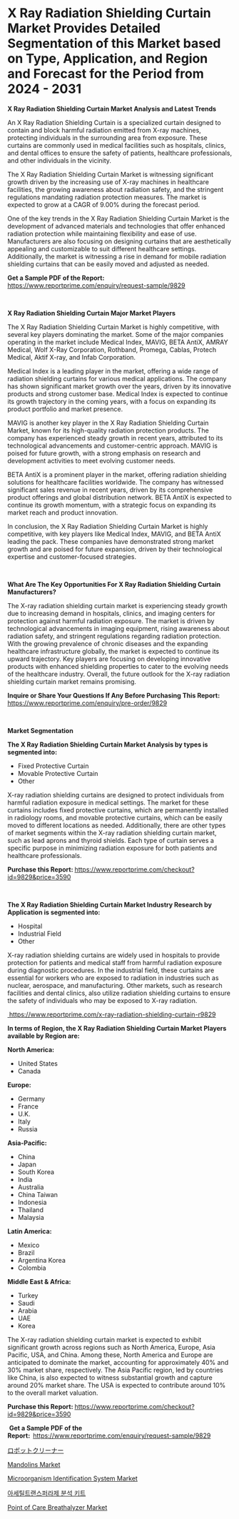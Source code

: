 <p><h1>X Ray Radiation Shielding Curtain Market Provides Detailed Segmentation of this Market based on Type, Application, and Region and Forecast for the Period from 2024 - 2031</h1></p><p><strong>X Ray Radiation Shielding Curtain Market Analysis and Latest Trends</strong></p>
<p><p>An X Ray Radiation Shielding Curtain is a specialized curtain designed to contain and block harmful radiation emitted from X-ray machines, protecting individuals in the surrounding area from exposure. These curtains are commonly used in medical facilities such as hospitals, clinics, and dental offices to ensure the safety of patients, healthcare professionals, and other individuals in the vicinity.</p><p>The X Ray Radiation Shielding Curtain Market is witnessing significant growth driven by the increasing use of X-ray machines in healthcare facilities, the growing awareness about radiation safety, and the stringent regulations mandating radiation protection measures. The market is expected to grow at a CAGR of 9.00% during the forecast period.</p><p>One of the key trends in the X Ray Radiation Shielding Curtain Market is the development of advanced materials and technologies that offer enhanced radiation protection while maintaining flexibility and ease of use. Manufacturers are also focusing on designing curtains that are aesthetically appealing and customizable to suit different healthcare settings. Additionally, the market is witnessing a rise in demand for mobile radiation shielding curtains that can be easily moved and adjusted as needed.</p></p>
<p><strong>Get a Sample PDF of the Report:&nbsp;</strong> <a href="https://www.reportprime.com/enquiry/request-sample/9829">https://www.reportprime.com/enquiry/request-sample/9829</a></p>
<p>&nbsp;</p>
<p><strong>X Ray Radiation Shielding Curtain Major Market Players</strong></p>
<p><p>The X Ray Radiation Shielding Curtain Market is highly competitive, with several key players dominating the market. Some of the major companies operating in the market include Medical Index, MAVIG, BETA AntiX, AMRAY Medical, Wolf X-Ray Corporation, Rothband, Promega, Cablas, Protech Medical, Aktif X-ray, and Infab Corporation.</p><p>Medical Index is a leading player in the market, offering a wide range of radiation shielding curtains for various medical applications. The company has shown significant market growth over the years, driven by its innovative products and strong customer base. Medical Index is expected to continue its growth trajectory in the coming years, with a focus on expanding its product portfolio and market presence.</p><p>MAVIG is another key player in the X Ray Radiation Shielding Curtain Market, known for its high-quality radiation protection products. The company has experienced steady growth in recent years, attributed to its technological advancements and customer-centric approach. MAVIG is poised for future growth, with a strong emphasis on research and development activities to meet evolving customer needs.</p><p>BETA AntiX is a prominent player in the market, offering radiation shielding solutions for healthcare facilities worldwide. The company has witnessed significant sales revenue in recent years, driven by its comprehensive product offerings and global distribution network. BETA AntiX is expected to continue its growth momentum, with a strategic focus on expanding its market reach and product innovation.</p><p>In conclusion, the X Ray Radiation Shielding Curtain Market is highly competitive, with key players like Medical Index, MAVIG, and BETA AntiX leading the pack. These companies have demonstrated strong market growth and are poised for future expansion, driven by their technological expertise and customer-focused strategies.</p></p>
<p>&nbsp;</p>
<p><strong>What Are The Key Opportunities For X Ray Radiation Shielding Curtain Manufacturers?</strong></p>
<p><p>The X-ray radiation shielding curtain market is experiencing steady growth due to increasing demand in hospitals, clinics, and imaging centers for protection against harmful radiation exposure. The market is driven by technological advancements in imaging equipment, rising awareness about radiation safety, and stringent regulations regarding radiation protection. With the growing prevalence of chronic diseases and the expanding healthcare infrastructure globally, the market is expected to continue its upward trajectory. Key players are focusing on developing innovative products with enhanced shielding properties to cater to the evolving needs of the healthcare industry. Overall, the future outlook for the X-ray radiation shielding curtain market remains promising.</p></p>
<p><strong>Inquire or Share Your Questions If Any Before Purchasing This Report:</strong> <a href="https://www.reportprime.com/enquiry/pre-order/9829">https://www.reportprime.com/enquiry/pre-order/9829</a></p>
<p>&nbsp;</p>
<p><strong>Market Segmentation</strong></p>
<p><strong>The X Ray Radiation Shielding Curtain Market Analysis by types is segmented into:</strong></p>
<p><ul><li>Fixed Protective Curtain</li><li>Movable Protective Curtain</li><li>Other</li></ul></p>
<p><p>X-ray radiation shielding curtains are designed to protect individuals from harmful radiation exposure in medical settings. The market for these curtains includes fixed protective curtains, which are permanently installed in radiology rooms, and movable protective curtains, which can be easily moved to different locations as needed. Additionally, there are other types of market segments within the X-ray radiation shielding curtain market, such as lead aprons and thyroid shields. Each type of curtain serves a specific purpose in minimizing radiation exposure for both patients and healthcare professionals.</p></p>
<p><strong>Purchase this Report:&nbsp;</strong><a href="https://www.reportprime.com/checkout?id=9829&price=3590">https://www.reportprime.com/checkout?id=9829&price=3590</a></p>
<p>&nbsp;</p>
<p><strong>The X Ray Radiation Shielding Curtain Market Industry Research by Application is segmented into:</strong></p>
<p><ul><li>Hospital</li><li>Industrial Field</li><li>Other</li></ul></p>
<p><p>X-ray radiation shielding curtains are widely used in hospitals to provide protection for patients and medical staff from harmful radiation exposure during diagnostic procedures. In the industrial field, these curtains are essential for workers who are exposed to radiation in industries such as nuclear, aerospace, and manufacturing. Other markets, such as research facilities and dental clinics, also utilize radiation shielding curtains to ensure the safety of individuals who may be exposed to X-ray radiation.</p></p>
<p><a href="https://www.reportprime.com/x-ray-radiation-shielding-curtain-r9829">&nbsp;https://www.reportprime.com/x-ray-radiation-shielding-curtain-r9829</a></p>
<p><strong>In terms of Region, the X Ray Radiation Shielding Curtain Market Players available by Region are:</strong></p>
<p>
    <p> <strong> North America: </strong>
        <ul>
            <li>United States</li>
            <li>Canada</li>
        </ul>
        </p> 
    <p> <strong> Europe: </strong>
        <ul>
            <li>Germany</li>
            <li>France</li>
            <li>U.K.</li>
            <li>Italy</li>
            <li>Russia</li>
        </ul>
        </p> 
    <p> <strong> Asia-Pacific: </strong>
        <ul>
            <li>China</li>
            <li>Japan</li>
            <li>South Korea</li>
            <li>India</li>
            <li>Australia</li>
            <li>China Taiwan</li>
            <li>Indonesia</li>
            <li>Thailand</li>
            <li>Malaysia</li>
        </ul>
        </p> 
    <p> <strong> Latin America: </strong>
        <ul>
            <li>Mexico</li>
            <li>Brazil</li>
            <li>Argentina Korea</li>
            <li>Colombia</li>
        </ul>
        </p> 
    <p> <strong> Middle East & Africa: </strong>
        <ul>
            <li>Turkey</li>
            <li>Saudi</li>
            <li>Arabia</li>
            <li>UAE</li>
            <li>Korea</li>
        </ul>
    </p>
    </p>
<p><p>The X-ray radiation shielding curtain market is expected to exhibit significant growth across regions such as North America, Europe, Asia Pacific, USA, and China. Among these, North America and Europe are anticipated to dominate the market, accounting for approximately 40% and 30% market share, respectively. The Asia Pacific region, led by countries like China, is also expected to witness substantial growth and capture around 20% market share. The USA is expected to contribute around 10% to the overall market valuation.</p></p>
<p><strong>Purchase this Report: </strong><a href="https://www.reportprime.com/checkout?id=9829&price=3590">https://www.reportprime.com/checkout?id=9829&price=3590</a></p>
<p>&nbsp;<strong>Get a Sample PDF of the Report:&nbsp;&nbsp;</strong><a href="https://www.reportprime.com/enquiry/request-sample/9829">https://www.reportprime.com/enquiry/request-sample/9829</a></p>
<p><strong></strong></p>
<p><p><a href="https://github.com/leigh4852023/Market-Research-Report-List-1/blob/main/394263978963.md">ロボットクリーナー</a></p><p><a href="https://issuu.com/reportprime-2/docs/mandolins-market-size-2030.pptx">Mandolins Market</a></p><p><a href="https://github.com/ruddyyedelwadw/Market-Research-Report-List-2/blob/main/microorganism-identification-system-market.md">Microorganism Identification System Market</a></p><p><a href="https://medium.com/@isabelbogisich2022/%EC%95%84%EC%84%B8%ED%8B%B8%ED%8A%B8%EB%9E%9C%EC%8A%A4%ED%8D%BC%EC%95%84%EC%A0%9C-%EB%B6%84%EC%84%9D-%ED%82%A4%ED%8A%B8-%EC%8B%9C%EC%9E%A5-%EC%A2%85%EB%A5%98-%EC%9D%91%EC%9A%A9-%EB%B0%8F-%EC%A7%80%EB%A6%AC%EC%97%90-%EB%8C%80%ED%95%9C-%ED%8F%AC%EA%B4%84%EC%A0%81-%ED%8F%89%EA%B0%80-1f7b1f8a1a97">아세틸트랜스퍼라제 분석 키트</a></p><p><a href="https://github.com/lorenzaSchmeler/Market-Research-Report-List-1/blob/main/point-of-care-breathalyzer-market.md">Point of Care Breathalyzer Market</a></p></p>